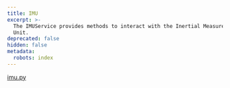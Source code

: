 ```yaml
---
title: IMU
excerpt: >-
  The IMUService provides methods to interact with the Inertial Measurement
  Unit. 
deprecated: false
hidden: false
metadata:
  robots: index
---
```

[imu.py](https://github.com/kscalelabs/kos/blob/master/kos-py/pykos/services/imu.py)